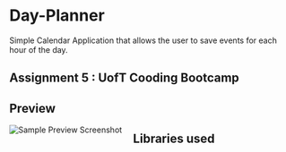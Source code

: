 # Day-Planner
Simple Calendar Application that allows the user to save events for each hour of the day.


## Assignment 5 : UofT Cooding Bootcamp

## Preview 

<img src="../Day-Planner/assets/images/Screen-Shot.png"
     alt="Sample Preview Screenshot"
     style="float: left; margin-right: 20px;" />

## Libraries used 

## 
